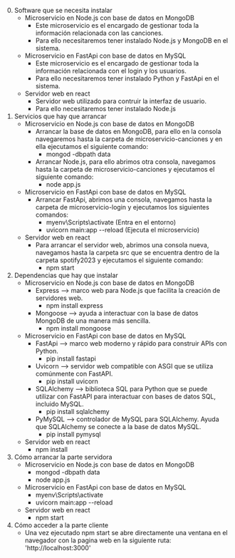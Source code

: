 0) Software que se necesita instalar
   - Microservicio en Node.js con base de datos en MongoDB
     - Este microservicio es el encargado de gestionar toda la información relacionada con las canciones.
     - Para ello necesitaremos tener instalado Node.js y MongoDB en el sistema.
   - Microservicio en FastApi con base de datos en MySQL
     - Este microservicio es el encargado de gestionar toda la información relacionada con el login y los usuarios.
     - Para ello necesitaremos tener instalado Python y FastApi en el sistema.
   - Servidor web en react
     - Servidor web utilizado para contruir la interfaz de usuario.
     - Para ello necesitaremos tener instalado Node.js
1) Servicios que hay que arrancar
   - Microservicio en Node.js con base de datos en MongoDB
     - Arrancar la base de datos en MongoDB, para ello en la consola navegaremos hasta la carpeta de microservicio-canciones y en ella ejecutamos el siguiente comando:
       - mongod -dbpath data
     - Arrancar Node.js, para ello abrimos otra consola, navegamos hasta la carpeta de microservicio-canciones y ejecutamos el siguiente comando:
       - node app.js
   - Microservicio en FastApi con base de datos en MySQL
     - Arrancar FastApi, abrimos una consola, navegamos hasta la carpeta de microservicio-login y ejecutamos los siguientes comandos:
       - myenv\Scripts\activate  (Entra en el entorno)
       - uvicorn main:app --reload (Ejecuta el microservicio)
   - Servidor web en react
     - Para arrancar el servidor web, abrimos una consola nueva, navegamos hasta la carpeta src que se encuentra dentro de la carpeta spotify2023 y ejecutamos el siguiente comando:
        - npm start
2) Dependencias que hay que instalar
   - Microservicio en Node.js con base de datos en MongoDB
     - Express --> marco web para Node.js que facilita la creación de servidores web.
       - npm install express
     - Mongoose --> ayuda a interactuar con la base de datos MongoDB de una manera más sencilla.
       - npm install mongoose
   - Microservicio en FastApi con base de datos en MySQL
     - FastApi --> marco web moderno y rápido para construir APIs con Python.
       - pip install fastapi
     - Uvicorn --> servidor web compatible con ASGI que se utiliza comúnmente con FastAPI.
       - pip install uvicorn
     - SQLAlchemy --> biblioteca SQL para Python que se puede utilizar con FastAPI para interactuar con bases de datos SQL, incluido MySQL.
       - pip install sqlalchemy
     - PyMySQL --> controlador de MySQL para SQLAlchemy. Ayuda que SQLAlchemy se conecte a la base de datos MySQL.
       - pip install pymysql
   - Servidor web en react
     - npm install
3) Cómo arrancar la parte servidora
   - Microservicio en Node.js con base de datos en MongoDB
     - mongod -dbpath data
     - node app.js
   - Microservicio en FastApi con base de datos en MySQL
     - myenv\Scripts\activate
     - uvicorn main:app --reload
   - Servidor web en react
     - npm start
4) Cómo acceder a la parte cliente
   - Una vez ejecutado npm start se abre directamente una ventana en el navegador con la pagina web en la siguiente ruta: 'http://localhost:3000'

